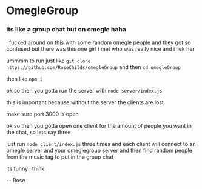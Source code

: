 # OmegleGroup
### its like a group chat but on omegle haha

i fucked around on this with some random omegle people and they got so confused but there was this one girl i met who was really nice and i liek her

ummmm to run just like `git clone https://github.com/RoseChilds/omegleGroup` and then `cd omegleGroup`

then like `npm i`

ok so then you gotta run the server with `node server/index.js`

this is important because without the server the clients are lost

make sure port 3000 is open

ok so then you gotta open one client for the amount of people you want in the chat, so lets say three

just run `node client/index.js` three times and each client will connect to an omegle server and your omeglegroup server and then find random people from the music tag to put in the group chat

its funny i think

-- Rose